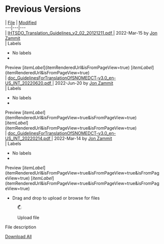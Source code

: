 # Previous Versions

  

|  [File](/display/DOCTRANSLATE/Previous+Versions?sortBy=name&sortOrder=ascending) |  [Modified](/display/DOCTRANSLATE/Previous+Versions?sortBy=date&sortOrder=ascending)  
---|---|---  
|  [ IHTSDO_Translation_Guidelines_v2_02_20121211.pdf ](/download/attachments/142134373/IHTSDO_Translation_Guidelines_v2_02_20121211.pdf?api=v2 "Download") |  2022-Mar-15 by [Jon Zammit](    /display/~jzammit
)  
|  Labels

  * No labels 
  * 
Preview [$itemLabel]($itemRenderedUrl&isFromPageView=true) [$itemLabel]($itemRenderedUrl&isFromPageView=true)  
|  [ doc_GuidelinesForTranslationOfSNOMEDCT-v3.0_en-US_INT_20220620.pdf ](/download/attachments/142134373/doc_GuidelinesForTranslationOfSNOMEDCT-v3.0_en-US_INT_20220620.pdf?api=v2 "Download") |  2022-Jun-20 by [Jon Zammit](    /display/~jzammit
)  
|  Labels

  * No labels 
  * 
Preview [$itemLabel]($itemRenderedUrl&isFromPageView=true&isFromPageView=true) [$itemLabel]($itemRenderedUrl&isFromPageView=true&isFromPageView=true)  
|  [ doc_GuidelinesForTranslationOfSNOMEDCT-v3.0_en-US_INT_20220214.pdf ](/download/attachments/142134373/doc_GuidelinesForTranslationOfSNOMEDCT-v3.0_en-US_INT_20220214.pdf?api=v2 "Download") |  2022-Mar-14 by [Jon Zammit](    /display/~jzammit
)  
|  Labels

  * No labels 
  * 
Preview [$itemLabel]($itemRenderedUrl&isFromPageView=true&isFromPageView=true&isFromPageView=true) [$itemLabel]($itemRenderedUrl&isFromPageView=true&isFromPageView=true&isFromPageView=true)  
  
* Drag and drop to upload or browse for files

<figure><img src="images/wait.gif" alt="" title=""><figcaption><p>Upload file</p></figcaption></figure>

File description

[Download All](/pages/downloadallattachments.action?pageId=142134373 "Download all the latest versions of attachments on this page as single zip file.")
